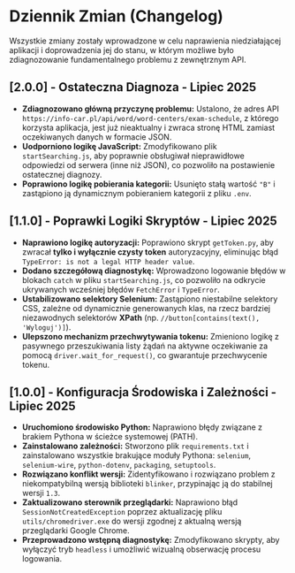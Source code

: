 # Dziennik Zmian (Changelog)

Wszystkie zmiany zostały wprowadzone w celu naprawienia niedziałającej aplikacji i doprowadzenia jej do stanu, w którym możliwe było zdiagnozowanie fundamentalnego problemu z zewnętrznym API.

## [2.0.0] - Ostateczna Diagnoza - Lipiec 2025

-   **Zdiagnozowano główną przyczynę problemu:** Ustalono, że adres API `https://info-car.pl/api/word/word-centers/exam-schedule`, z którego korzysta aplikacja, jest już nieaktualny i zwraca stronę HTML zamiast oczekiwanych danych w formacie JSON.
-   **Uodporniono logikę JavaScript:** Zmodyfikowano plik `startSearching.js`, aby poprawnie obsługiwał nieprawidłowe odpowiedzi od serwera (inne niż JSON), co pozwoliło na postawienie ostatecznej diagnozy.
-   **Poprawiono logikę pobierania kategorii:** Usunięto stałą wartość `"B"` i zastąpiono ją dynamicznym pobieraniem kategorii z pliku `.env`.

## [1.1.0] - Poprawki Logiki Skryptów - Lipiec 2025

-   **Naprawiono logikę autoryzacji:** Poprawiono skrypt `getToken.py`, aby zwracał **tylko i wyłącznie czysty token** autoryzacyjny, eliminując błąd `TypeError: is not a legal HTTP header value`.
-   **Dodano szczegółową diagnostykę:** Wprowadzono logowanie błędów w blokach `catch` w pliku `startSearching.js`, co pozwoliło na odkrycie ukrywanych wcześniej błędów `FetchError` i `TypeError`.
-   **Ustabilizowano selektory Selenium:** Zastąpiono niestabilne selektory CSS, zależne od dynamicznie generowanych klas, na rzecz bardziej niezawodnych selektorów **XPath** (np. `//button[contains(text(), 'Wyloguj')]`).
-   **Ulepszono mechanizm przechwytywania tokenu:** Zmieniono logikę z pasywnego przeszukiwania listy żądań na aktywne oczekiwanie za pomocą `driver.wait_for_request()`, co gwarantuje przechwycenie tokenu.

## [1.0.0] - Konfiguracja Środowiska i Zależności - Lipiec 2025

-   **Uruchomiono środowisko Python:** Naprawiono błędy związane z brakiem Pythona w ścieżce systemowej (PATH).
-   **Zainstalowano zależności:** Stworzono plik `requirements.txt` i zainstalowano wszystkie brakujące moduły Pythona: `selenium`, `selenium-wire`, `python-dotenv`, `packaging`, `setuptools`.
-   **Rozwiązano konflikt wersji:** Zidentyfikowano i rozwiązano problem z niekompatybilną wersją biblioteki `blinker`, przypinając ją do stabilnej wersji `1.3`.
-   **Zaktualizowano sterownik przeglądarki:** Naprawiono błąd `SessionNotCreatedException` poprzez aktualizację pliku `utils/chromedriver.exe` do wersji zgodnej z aktualną wersją przeglądarki Google Chrome.
-   **Przeprowadzono wstępną diagnostykę:** Zmodyfikowano skrypty, aby wyłączyć tryb `headless` i umożliwić wizualną obserwację procesu logowania.